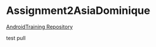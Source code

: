 # Assignment2AsiaDominique

[AndroidTraining Repository](https://github.com/mixi-inc/AndroidTraining/tree/master)

test pull 

